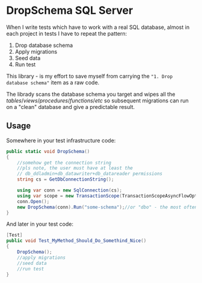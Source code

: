 # DropSchema SQL Server

When I write tests which have to work with a real SQL database, almost in each project in tests I have to repeat the pattern:

1. Drop database schema
2. Apply migrations
3. Seed data
4. Run test

This library - is my effort to save myself from carrying the `"1. Drop database schema"` item as a raw code.

The librady scans the database schema you target and wipes all the _tables_/_views_/_procedures_/_functions_/_etc_ so subsequent migrations can run on a "clean" database and give a predictable result.

## Usage

Somewhere in your test infrastructure code:

```csharp
public static void DropSchema()
{
    //somehow get the connection string
    //pls note, the user must have at least the
    // db_ddladmin+db_datawriter+db_datareader permissions
    string cs = GetDbConnectionString();

    using var conn = new SqlConnection(cs);
    using var scope = new TransactionScope(TransactionScopeAsyncFlowOption.Enabled);
    conn.Open();
    new DropSchema(conn).Run("some-schema");//or "dbo" - the most often
}
```

And later in your test code:

```csharp
[Test]
public void Test_MyMethod_Should_Do_Somethind_Nice()
{
    DropSchema();
    //apply migrations
    //seed data
    //run test
}
```
